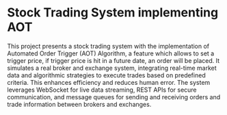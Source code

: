# Stock Trading System implementing AOT

This project presents a stock trading system with the implementation of Automated Order Trigger (AOT) Algorithm, a feature which allows to set a trigger price, if trigger price is hit in a future date, an order will be placed. It simulates a real broker and exchange system, integrating real-time market data and algorithmic strategies to execute trades based on predefined criteria. This enhances efficiency and reduces human error. The system leverages WebSocket for live data streaming, REST APIs for secure communication, and message queues for sending and receiving orders and trade information between brokers and exchanges.
